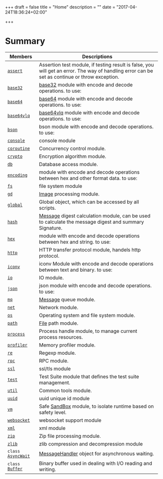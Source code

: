 +++
draft = false
title = "Home"
description = ""
date = "2017-04-24T18:36:24+02:00"

+++

# Summary

 Members                        | Descriptions                                
--------------------------------|---------------------------------------------
[`assert`](#d2/dab/namespaceassert) | Assertion test module, if testing result is false, you will get an error. The way of handling error can be set as continue or throw exception.
[`base32`](#d4/dba/namespacebase32) | [base32](#d4/dba/namespacebase32) module with encode and decode operations. to use:
[`base64`](#d5/d37/namespacebase64) | [base64](#d5/d37/namespacebase64) module with encode and decode operations. to use:
[`base64vlq`](#de/d5c/namespacebase64vlq) | [base64vlq](#de/d5c/namespacebase64vlq) module with encode and decode operations. to use:
[`bson`](#d7/d28/namespacebson) | bson module with encode and decode operations. to use:
[`console`](#dc/daa/namespaceconsole) | console module
[`coroutine`](#d6/d05/namespacecoroutine) | Concurrency control module.
[`crypto`](#de/d36/namespacecrypto) | Encryption algorithm module.
[`db`](#d0/d45/namespacedb) | Database access module.
[`encoding`](#db/da8/namespaceencoding) | module with encode and decode operations between hex and other format data. to use:
[`fs`](#d5/d8f/namespacefs) | file system module
[`gd`](#dd/d5d/namespacegd) | [Image](#d2/d41/interfaceImage) processing module.
[`global`](#d4/dfd/namespaceglobal) | Global object, which can be accessed by all scripts.
[`hash`](#de/de9/namespacehash) | [Message](#d6/db7/interfaceMessage) digest calculation module, can be used to calculate the message digest and summary Signature.
[`hex`](#d3/da1/namespacehex) | module with encode and decode operations between hex and string. to use:
[`http`](#d3/d69/namespacehttp) | HTTP transfer protocol module, handels http protocol.
[`iconv`](#df/d0d/namespaceiconv) | iconv Module with encode and decode operations between text and binary. to use:
[`io`](#d1/d96/namespaceio) | IO module.
[`json`](#d1/db2/namespacejson) | json module with encode and decode operations. to use:
[`mq`](#dd/dbd/namespacemq) | [Message](#d6/db7/interfaceMessage) queue module.
[`net`](#dc/d27/namespacenet) | Network module.
[`os`](#da/de1/namespaceos) | Operating system and file system module.
[`path`](#d0/d43/namespacepath) | [File](#d3/d3a/interfaceFile) path module.
[`process`](#d8/d25/namespaceprocess) | Process handle module, to manage current process resources.
[`profiler`](#dc/dfc/namespaceprofiler) | Memory profiler module.
[`re`](#d5/d83/namespacere) | Regexp module.
[`rpc`](#d0/d14/namespacerpc) | RPC module.
[`ssl`](#df/dd2/namespacessl) | ssl/tls module
[`test`](#df/d04/namespacetest) | Test Suite module that defines the test suite management.
[`util`](#d6/d72/namespaceutil) | Common tools module.
[`uuid`](#d1/dd6/namespaceuuid) | uuid unique id module
[`vm`](#d8/d89/namespacevm) | Safe [SandBox](#d5/dd4/interfaceSandBox) module, to isolate runtime based on safety level.
[`websocket`](#d0/d42/namespacewebsocket) | websocket support module
[`xml`](#d8/dd3/namespacexml) | xml module
[`zip`](#d7/def/namespacezip) | Zip file processing module.
[`zlib`](#d9/d3e/namespacezlib) | zlib compression and decompression module
`class `[`AsyncWait`](#d7/ded/classAsyncWait) | [Message](#d6/db7/interfaceMessage)[Handler](#da/d85/interfaceHandler) object for asynchronous waiting.
`class `[`Buffer`](#d0/d11/classBuffer) | Binary buffer used in dealing with I/O reading and writing.

